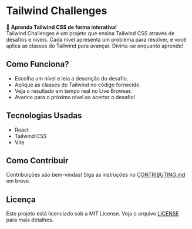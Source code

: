 # Tailwind Challenges

🚀 **Aprenda Tailwind CSS de forma interativa!**  
Tailwind Challenges é um projeto que ensina Tailwind CSS através de desafios e níveis. Cada nível apresenta um problema para resolver, e você aplica as classes do Tailwind para avançar. Divirta-se enquanto aprende!

## Como Funciona?
- Escolha um nível e leia a descrição do desafio.
- Aplique as classes do Tailwind no código fornecido.
- Veja o resultado em tempo real no Live Browser.
- Avance para o próximo nível ao acertar o desafio!

## Tecnologias Usadas
- React
- Tailwind CSS
- Vite

## Como Contribuir
Contribuições são bem-vindas! Siga as instruções no [CONTRIBUTING.md](CONTRIBUTING.md) em breve.

## Licença
Este projeto está licenciado sob a MIT License. Veja o arquivo [LICENSE](LICENSE) para mais detalhes.